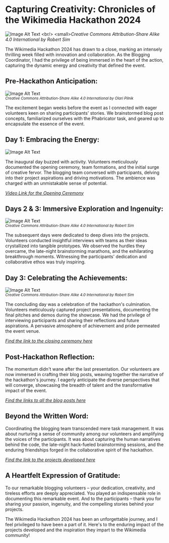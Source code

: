 # Capturing Creativity: Chronicles of the Wikimedia Hackathon 2024

![Image Alt Text]([https://commons.wikimedia.org/wiki/File:Wikimedia_Hackathon_2024_20240505_RSKY_07.jpg](https://upload.wikimedia.org/wikipedia/commons/3/3a/Wikimedia_Hackathon_2024_20240505_RSKY_07.jpg))
<br/>
<small>*Creative Commons Attribution-Share Alike 4.0 International by Robert Sim*</small>

The Wikimedia Hackathon 2024 has drawn to a close, marking an intensely thrilling week filled with innovation and collaboration. As the Blogging Coordinator, I had the privilege of being immersed in the heart of the action, capturing the dynamic energy and creativity that defined the event.

## Pre-Hackathon Anticipation:
![Image Alt Text](https://upload.wikimedia.org/wikipedia/commons/c/cf/Wikimedia_Hackathon_2024-2-.jpg)
<br/>
<small>*Creative Commons Attribution-Share Alike 4.0 International by Olari Pilnik*</small>

The excitement began weeks before the event as I connected with eager volunteers keen on sharing participants' stories. We brainstormed blog post concepts, familiarized ourselves with the Phabricator task, and geared up to encapsulate the essence of the event.

## Day 1: Embracing the Energy:
![Image Alt Text](https://upload.wikimedia.org/wikipedia/commons/1/15/Wikimedia_Hackathon_2024_2.jpg)
<br/>

The inaugural day buzzed with activity. Volunteers meticulously documented the opening ceremony, team formations, and the initial surge of creative fervor. The blogging team conversed with participants, delving into their project aspirations and driving motivations. The ambience was charged with an unmistakable sense of potential.

*[Video Link for the Opening Ceremony](https://www.youtube.com/watch?v=Fd6cvBjXiVU)*

## Days 2 & 3: Immersive Exploration and Ingenuity:
![Image Alt Text](https://upload.wikimedia.org/wikipedia/commons/9/90/Wikimedia_Hackathon_2024_20240504_RSKY_14.jpg)
<br/>
<small>*Creative Commons Attribution-Share Alike 4.0 International by Robert Sim*</small>

The subsequent days were dedicated to deep dives into the projects. Volunteers conducted insightful interviews with teams as their ideas crystallized into tangible prototypes. We observed the hurdles they overcame, the late-night brainstorming marathons, and the exhilarating breakthrough moments. Witnessing the participants' dedication and collaborative ethos was truly inspiring.

## Day 3: Celebrating the Achievements:
![Image Alt Text](https://upload.wikimedia.org/wikipedia/commons/2/2b/Wikimedia_Hackathon_2024_20240504_RSKY_01.jpg)
<br/>
<small>*Creative Commons Attribution-Share Alike 4.0 International by Robert Sim*</small>

The concluding day was a celebration of the hackathon's culmination. Volunteers meticulously captured project presentations, documenting the final pitches and demos during the showcase. We had the privilege of interviewing participants and sharing their reflections and future aspirations. A pervasive atmosphere of achievement and pride permeated the event venue.

*[Find the link to the closing  ceremony here](https://www.youtube.com/watch?v=-fHTdldf5Xo)*

## Post-Hackathon Reflection:

The momentum didn't wane after the last presentation. Our volunteers are now immersed in crafting their blog posts, weaving together the narrative of the hackathon's journey. I eagerly anticipate the diverse perspectives that will converge, showcasing the breadth of talent and the transformative impact of the event.

*[Find the links to all the blog posts here](https://phabricator.wikimedia.org/T357299)*

## Beyond the Written Word:

Coordinating the blogging team transcended mere task management. It was about nurturing a sense of community among our volunteers and amplifying the voices of the participants. It was about capturing the human narratives behind the code, the late-night hack-fueled brainstorming sessions, and the enduring friendships forged in the collaborative spirit of the hackathon.

*[Find the link to the projects developed here](https://etherpad.wikimedia.org/p/wmh2024-Wikimedia_Hackathon_2024_Closing)*

## A Heartfelt Expression of Gratitude:

To our remarkable blogging volunteers – your dedication, creativity, and tireless efforts are deeply appreciated. You played an indispensable role in documenting this remarkable event. And to the participants – thank you for sharing your passion, ingenuity, and the compelling stories behind your projects.

The Wikimedia Hackathon 2024 has been an unforgettable journey, and I feel privileged to have been a part of it. Here's to the enduring impact of the projects developed and the inspiration they impart to the Wikimedia community!

